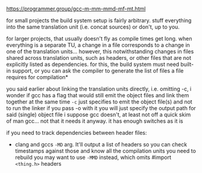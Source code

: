 https://programmer.group/gcc-m-mm-mmd-mf-mt.html

for small projects the build system setup is fairly arbitrary. stuff everything into the same translation unit (i.e. concat sources) or don't, up to you.

for larger projects, that usually doesn't fly as compile times get long.
when everything is a separate TU, a change in a file corresponds to a change in one of the translation units...
however, this notwithstanding changes in files shared across translation units, 
such as headers, or other files that are not explicitly listed as dependencies. 
for this, the build system must need built-in support,
or you can ask the compiler to generate the list of files a file requires for compilation* 

you said earlier about linking the translation units directly, i.e. omitting -c, i wonder if gcc has a flag that would still emit the object files and link them together at the same time
`-c` just specifies to emit the object file(s) and not to run the linker
if you pass -o with it you will just specify the output path for said (single) object file 
i suppose gcc doesn't, at least not off a quick skim of man gcc... not that it needs it anyway.
it has enough switches as it is 

if you need to track dependencies between header files:
- clang and gccs `-MD` arg.
It'll output a list of headers so you can check timestamps against those
and know all the compilation units you need to rebuild
you may want to use `-MMD` instead, which omits #import `<thing.h>` headers 

